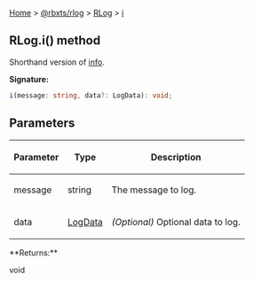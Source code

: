 [Home](./index.md) &gt; [@rbxts/rlog](./rlog.md) &gt; [RLog](./rlog.rlog.md) &gt; [i](./rlog.rlog.i.md)

## RLog.i() method

Shorthand version of [info](./rlog.rlog.info.md)<!-- -->.

**Signature:**

```typescript
i(message: string, data?: LogData): void;
```

## Parameters

<table><thead><tr><th>

Parameter

</th><th>

Type

</th><th>

Description

</th></tr></thead>
<tbody><tr><td>

message

</td><td>

string

</td><td>

The message to log.

</td></tr>
<tr><td>

data

</td><td>

[LogData](./rlog.logdata.md)

</td><td>

_(Optional)_ Optional data to log.

</td></tr>
</tbody></table>
**Returns:**

void
